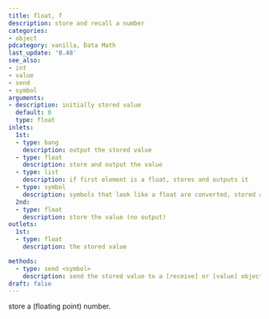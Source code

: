 ```yaml
---
title: float, f
description: store and recall a number
categories:
- object
pdcategory: vanilla, Data Math
last_update: '0.48'
see_also:
- int
- value
- send
- symbol
arguments:
- description: initially stored value 
  default: 0
  type: float
inlets:
  1st:
  - type: bang
    description: output the stored value
  - type: float
    description: store and output the value
  - type: list
    description: if first element is a float, stores and outputs it
  - type: symbol
    description: symbols that look like a float are converted, stored and output
  2nd:
  - type: float
    description: store the value (no output)
outlets:
  1st:
  - type: float
    description: the stored value

methods:
  - type: send <symbol>
    description: send the stored value to a [receive] or [value] object that has the same name as the symbol (no output)
draft: false
---
```


store a (floating point) number.
